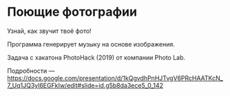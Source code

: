 Поющие фотографии
=================

Узнай, как звучит твоё фото!

Программа генерирует музыку на основе изображения.

Задача с хакатона PhotoHack (2019) от компании Photo Lab.

Подробности &mdash; https://docs.google.com/presentation/d/1kQgvdhPnHJTvgV6PRcHAATKcN_7_Uq1JQ3yl6EGFkIw/edit#slide=id.g5b8da3ece5_0_142
